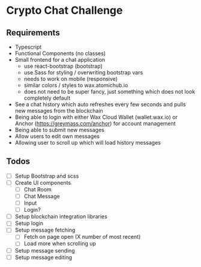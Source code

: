 # Crypto Chat Challenge

## Requirements

- Typescript
- Functional Components (no classes)
- Small frontend for a chat application
    - use react-bootstrap (bootstrap)
    - use Sass for styling / overwriting bootstrap vars
    - needs to work on mobile (responsive)
    - similar colors / styles to wax.atomichub.io
    - does not need to be super fancy, just something which does not look completely default
- See a chat history which auto refreshes every few seconds and pulls new messages from the blockchain
- Being able to login with either Wax Cloud Wallet (wallet.wax.io) or Anchor (https://greymass.com/anchor) for account management
- Being able to submit new messages
- Allow users to edit own messages
- Allowing user to scroll up which will load history messages


## Todos
- [ ] Setup Bootstrap and scss
- [ ] Create UI components
  - [ ] Chat Room
  - [ ] Chat Message
  - [ ] Input
  - [ ] Login?
- [ ] Setup blockchain integration libraries
- [ ] Setup login
- [ ] Setup message fetching
  - [ ] Fetch on page open (X number of most recent)
  - [ ] Load more when scrolling up
- [ ] Setup message sending
- [ ] Setup message editing